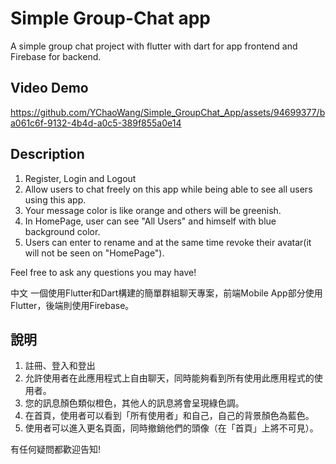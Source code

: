 # Simple Group-Chat app

A simple group chat project with flutter with dart for app frontend and Firebase for backend.

## Video Demo
https://github.com/YChaoWang/Simple_GroupChat_App/assets/94699377/ba061c6f-9132-4b4d-a0c5-389f855a0e14

## Description
1. Register, Login and Logout 
2. Allow users to chat freely on this app while being able to see all users using this app.
3. Your message color is like orange and others will be greenish.
4. In HomePage, user can see "All Users" and himself with blue background color.
5. Users can enter to rename and at the same time revoke their avatar(it will not be seen on "HomePage").

Feel free to ask any questions you may have!

中文
一個使用Flutter和Dart構建的簡單群組聊天專案，前端Mobile App部分使用Flutter，後端則使用Firebase。
## 說明
1. 註冊、登入和登出
2. 允許使用者在此應用程式上自由聊天，同時能夠看到所有使用此應用程式的使用者。
3. 您的訊息顏色類似橙色，其他人的訊息將會呈現綠色調。
4. 在首頁，使用者可以看到「所有使用者」和自己，自己的背景顏色為藍色。
5. 使用者可以進入更名頁面，同時撤銷他們的頭像（在「首頁」上將不可見）。

有任何疑問都歡迎告知!






